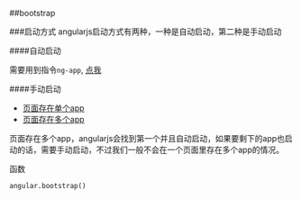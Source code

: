 ##bootstrap

###启动方式
angularjs启动方式有两种，一种是自动启动，第二种是手动启动


####自动启动

需要用到指令`ng-app`, [点我](http://127.0.0.1:8080/bootstrap/bootstrap-auto-1.html)

####手动启动
* [页面存在单个app](http://127.0.0.1:8080/bootstrap/bootstrap-manual-1.html)
* [页面存在多个app](http://127.0.0.1:8080/bootstrap/bootstrap-manual-2.html)

页面存在多个app，angularjs会找到第一个并且自动启动，如果要剩下的app也启动的话，需要手动启动，不过我们一般不会在一个页面里存在多个app的情况。

函数

    angular.bootstrap()
